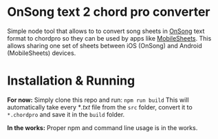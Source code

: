 # OnSong text 2 chord pro converter
Simple node tool that allows to to convert song sheets in [OnSong](https://onsongapp.com/) text format to chordpro so they can be used by apps like [MobileSheets](https://www.zubersoft.com/mobilesheets/).
This allows sharing one set of sheets between iOS (OnSong) and Android (MobileSheets) devices.

# Installation & Running

**For now:**
Simply clone this repo and run:
`npm run build`
This will automatically take every **.txt* file from the `src` folder, convert it to `*.chordpro` and save it in the `build` folder.

**In the works:**
Proper npm and command line usage is in the works.
<!---`npm install ongsongtxt-2-chordpro -g`--->

